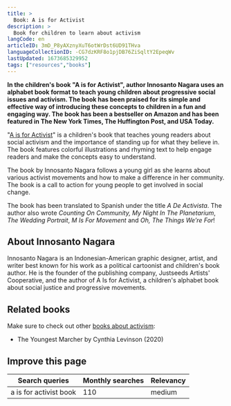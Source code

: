```yaml
---
title: >
  Book: A is for Activist
description: >
  Book for children to learn about activism
langCode: en
articleID: 3mD_P8yAXznyXuT6otWrDst6UD91THva
languageCollectionID: -CG7dzKRF8o1pjDB76ZiSqltY2EpeqWv
lastUpdated: 1673685329952
tags: ["resources","books"]
---
```


**In the children's book "A is for Activist", author Innosanto Nagara uses an alphabet book format to teach young children about progressive social issues and activism. The book has been praised for its simple and effective way of introducing these concepts to children in a fun and engaging way. The book has been a bestseller on Amazon and has been featured in The New York Times, The Huffington Post, and USA Today.**

"[A is for Activist](http://aisforactivist.org/childrens_books_for_the_99/a-is-for-activist/)" is a children's book that teaches young readers about social activism and the importance of standing up for what they believe in. The book features colorful illustrations and rhyming text to help engage readers and make the concepts easy to understand.

The book by Innosanto Nagara follows a young girl as she learns about various activist movements and how to make a difference in her community. The book is a call to action for young people to get involved in social change.

The book has been translated to Spanish under the title _A De Activista_. The author also wrote _Counting On Community, My Night In The Planetarium_, _The Wedding Portrait_, _M Is For Movement_ and _Oh, The Things We’re For_!

## About Innosanto Nagara

Innosanto Nagara is an Indonesian-American graphic designer, artist, and writer best known for his work as a political cartoonist and children's book author. He is the founder of the publishing company, Justseeds Artists' Cooperative, and the author of A Is for Activist, a children's alphabet book about social justice and progressive movements.

## Related books

Make sure to check out other [books about activism](/resources/books):

-   The Youngest Marcher by Cynthia Levinson (2020)

## Improve this page

<div><table><thead><tr><th>Search queries</th><th>Monthly searches</th><th>Relevancy</th></tr></thead><tbody><tr><td>a is for activist book</td><td>110</td><td>medium</td></tr></tbody></table></div>